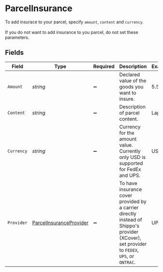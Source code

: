 # ParcelInsurance

To add insurace to your parcel, specify `amount`, `content` and `currency`. <br><br>If you do not want to add insurance to you parcel, do not set these parameters.


## Fields

| Field                                                                                                                                      | Type                                                                                                                                       | Required                                                                                                                                   | Description                                                                                                                                | Example                                                                                                                                    |
| ------------------------------------------------------------------------------------------------------------------------------------------ | ------------------------------------------------------------------------------------------------------------------------------------------ | ------------------------------------------------------------------------------------------------------------------------------------------ | ------------------------------------------------------------------------------------------------------------------------------------------ | ------------------------------------------------------------------------------------------------------------------------------------------ |
| `Amount`                                                                                                                                   | *string*                                                                                                                                   | :heavy_minus_sign:                                                                                                                         | Declared value of the goods you want to insure.                                                                                            | 5.5                                                                                                                                        |
| `Content`                                                                                                                                  | *string*                                                                                                                                   | :heavy_minus_sign:                                                                                                                         | Description of parcel content.                                                                                                             | Laptop                                                                                                                                     |
| `Currency`                                                                                                                                 | *string*                                                                                                                                   | :heavy_minus_sign:                                                                                                                         | Currency for the amount value. Currently only USD is supported for FedEx and UPS.                                                          | USD                                                                                                                                        |
| `Provider`                                                                                                                                 | [ParcelInsuranceProvider](../../Models/Components/ParcelInsuranceProvider.md)                                                              | :heavy_minus_sign:                                                                                                                         | To have insurance cover provided by a carrier directly instead of Shippo's provider (XCover), set provider to `FEDEX`, `UPS`, or `ONTRAC`. | UPS                                                                                                                                        |